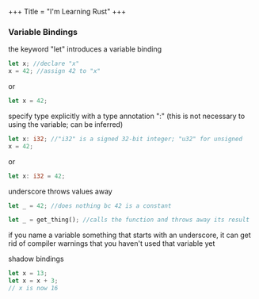 +++
Title = "I'm Learning Rust"
+++

### Variable Bindings

the keyword "let" introduces a variable binding

```rust
let x; //declare "x"
x = 42; //assign 42 to "x"
```
or

```rust
let x = 42;
```

specify type explicitly with a type annotation ":"
(this is not necessary to using the variable; can be inferred)

```rust 
let x: i32; //"i32" is a signed 32-bit integer; "u32" for unsigned
x = 42;
```

or 
```rust
let x: i32 = 42;
```

underscore throws values away

```rust
let _ = 42; //does nothing bc 42 is a constant

let _ = get_thing(); //calls the function and throws away its result
```

if you name a variable something that starts with an underscore, it can get rid of compiler warnings that you haven't used that variable yet 

shadow bindings 

```rust
let x = 13;
let x = x + 3;
// x is now 16
```